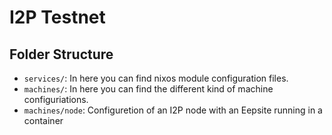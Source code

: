 # I2P Testnet

## Folder Structure

* `services/`: In here you can find nixos module configuration files.
* `machines/`: In here you can find the different kind of machine configuriations.
* `machines/node`: Configuretion of an I2P node with an Eepsite running in a container
